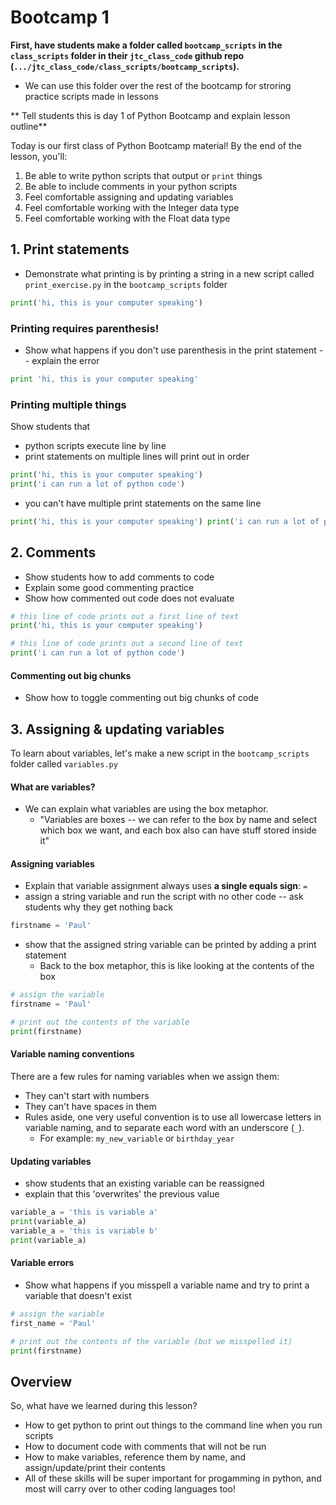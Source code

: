 # Bootcamp 1

**First, have students make a folder called `bootcamp_scripts` in the `class_scripts` folder in their `jtc_class_code` github repo (`.../jtc_class_code/class_scripts/bootcamp_scripts`).**

* We can use this folder over the rest of the bootcamp for stroring practice scripts made in lessons


** Tell students this is day 1 of Python Bootcamp and explain lesson outline**

Today is our first class of Python Bootcamp material! By the end of the lesson, you'll:

1. Be able to write python scripts that output or `print` things
2. Be able to include comments in your python scripts
3. Feel comfortable assigning and updating variables
4. Feel comfortable working with the Integer data type
5. Feel comfortable working with the Float data type


## 1. Print statements

* Demonstrate what printing is by printing a string in a new script called `print_exercise.py` in the `bootcamp_scripts` folder

```python
print('hi, this is your computer speaking')
```

### Printing requires parenthesis!

* Show what happens if you don't use parenthesis in the print statement -- explain the error

```python
print 'hi, this is your computer speaking'
```

### Printing multiple things

Show students that

* python scripts execute line by line
* print statements on multiple lines will print out in order


```python
print('hi, this is your computer speaking')
print('i can run a lot of python code')
```


* you can't have multiple print statements on the same line


```python
print('hi, this is your computer speaking') print('i can run a lot of python code')
```


## 2. Comments

* Show students how to add comments to code
* Explain some good commenting practice
* Show how commented out code does not evaluate

```python
# this line of code prints out a first line of text
print('hi, this is your computer speaking')

# this line of code prints out a second line of text
print('i can run a lot of python code')
```

#### Commenting out big chunks

* Show how to toggle commenting out big chunks of code

## 3. Assigning & updating variables

To learn about variables, let's make a new script in the `bootcamp_scripts` folder called `variables.py`

#### What are variables?

* We can explain what variables are using the box metaphor.
  * "Variables are boxes -- we can refer to the box by name and select which box we want, and each box also can have stuff stored inside it"

#### Assigning variables

* Explain that variable assignment always uses **a single equals sign**: `=`
* assign a string variable and run the script with no other code -- ask students why they get nothing back

```python
firstname = 'Paul'
```

* show that the assigned string variable can be printed by adding a print statement
  * Back to the box metaphor, this is like looking at the contents of the box
```python
# assign the variable
firstname = 'Paul'

# print out the contents of the variable
print(firstname)
```

#### Variable naming conventions

There are a few rules for naming variables when we assign them:

 * They can't start with numbers
 * They can't have spaces in them
 * Rules aside, one very useful convention is to use all lowercase letters in variable naming, and to separate each word with an underscore (`_`).
    * For example: `my_new_variable` or `birthday_year`
    
    
#### Updating variables

* show students that an existing variable can be reassigned
* explain that this 'overwrites' the previous value

```python
variable_a = 'this is variable a'
print(variable_a)
variable_a = 'this is variable b'
print(variable_a)
```

#### Variable errors

* Show what happens if you misspell a variable name and try to print a variable that doesn't exist

```python
# assign the variable
first_name = 'Paul'

# print out the contents of the variable (but we misspelled it)
print(firstname)
```
## Overview

So, what have we learned during this lesson?
* How to get python to print out things to the command line when you run scripts
* How to document code with comments that will not be run
* How to make variables, reference them by name, and assign/update/print their contents
* All of these skills will be super important for progamming in python, and most will carry over to other coding languages too!
